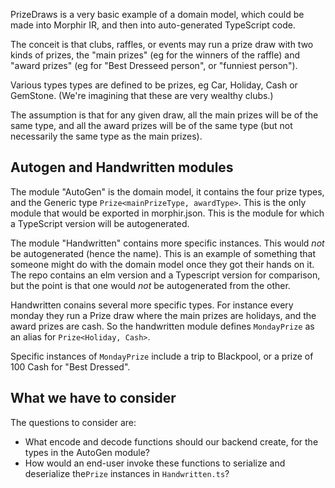 PrizeDraws is a very basic example of a domain model, which could be made into Morphir IR, and then into auto-generated TypeScript code.

The conceit is that clubs, raffles, or events may run a prize draw with two kinds of prizes, the "main prizes" (eg for the winners of the raffle) and "award prizes" (eg for "Best Dresseed person", or "funniest person").

Various types types are defined to be prizes, eg Car, Holiday, Cash or GemStone. (We're imagining that these are very wealthy clubs.)

The assumption is that for any given draw, all the main prizes will be of the same type, and all the award prizes will be of the same type (but not necessarily the same type as the main prizes).

## Autogen and Handwritten modules
The module "AutoGen" is the domain model, it contains the four prize types, and the Generic type `Prize<mainPrizeType, awardType>`. This is the only module that would be exported in morphir.json. This is the module for which a TypeScript version will be autogenerated.

The module "Handwritten" contains more specific instances. This would *not* be autogenerated (hence the name). This is an example of something that someone might do with the domain model once they got their hands on it. The repo contains an elm version and a Typescript version for comparison, but the point is that one would *not* be autogenerated from the other.

Handwritten conains several more specific types. For instance every monday they run a Prize draw where the main prizes are holidays, and the award prizes are cash. So the handwritten module defines `MondayPrize` as an alias for `Prize<Holiday, Cash>`.

Specific instances of `MondayPrize` include a trip to Blackpool, or a prize of 100 Cash for "Best Dressed".

## What we have to consider

The questions to consider are:
* What encode and decode functions should our backend create, for the types in the AutoGen module?
* How would an end-user invoke these functions to serialize and deserialize the`Prize` instances in `Handwritten.ts`?